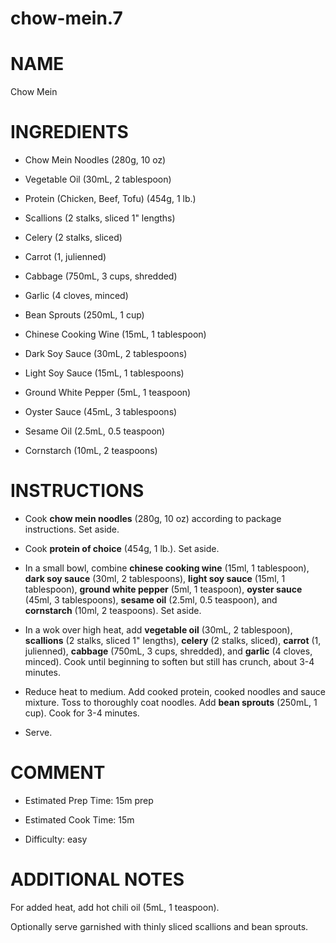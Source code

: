 # chow-mein.7

# NAME

Chow Mein

# INGREDIENTS

  - Chow Mein Noodles (280g, 10 oz)

  - Vegetable Oil (30mL, 2 tablespoon)

  - Protein (Chicken, Beef, Tofu) (454g, 1 lb.)

  - Scallions (2 stalks, sliced 1" lengths)

  - Celery (2 stalks, sliced)

  - Carrot (1, julienned)

  - Cabbage (750mL, 3 cups, shredded)

  - Garlic (4 cloves, minced)

  - Bean Sprouts (250mL, 1 cup)

  - Chinese Cooking Wine (15mL, 1 tablespoon)

  - Dark Soy Sauce (30mL, 2 tablespoons)

  - Light Soy Sauce (15mL, 1 tablespoons)

  - Ground White Pepper (5mL, 1 teaspoon)

  - Oyster Sauce (45mL, 3 tablespoons)

  - Sesame Oil (2.5mL, 0.5 teaspoon)

  - Cornstarch (10mL, 2 teaspoons)

# INSTRUCTIONS

  - Cook **chow mein noodles** (280g, 10 oz) according to package
    instructions. Set aside.

  - Cook **protein of choice** (454g, 1 lb.). Set aside.

  - In a small bowl, combine **chinese cooking wine** (15ml, 1
    tablespoon), **dark soy sauce** (30ml, 2 tablespoons), **light soy
    sauce** (15ml, 1 tablespoon), **ground white pepper** (5ml, 1
    teaspoon), **oyster sauce** (45ml, 3 tablespoons), **sesame oil**
    (2.5ml, 0.5 teaspoon), and **cornstarch** (10ml, 2 teaspoons). Set
    aside.

  - In a wok over high heat, add **vegetable oil** (30mL, 2 tablespoon),
    **scallions** (2 stalks, sliced 1" lengths), **celery** (2 stalks,
    sliced), **carrot** (1, julienned), **cabbage** (750mL, 3 cups,
    shredded), and **garlic** (4 cloves, minced). Cook until beginning
    to soften but still has crunch, about 3-4 minutes.

  - Reduce heat to medium. Add cooked protein, cooked noodles and sauce
    mixture. Toss to thoroughly coat noodles. Add **bean sprouts**
    (250mL, 1 cup). Cook for 3-4 minutes.

  - Serve.

# COMMENT

  - Estimated Prep Time: 15m prep

  - Estimated Cook Time: 15m

  - Difficulty: easy

# ADDITIONAL NOTES

For added heat, add hot chili oil (5mL, 1 teaspoon).

Optionally serve garnished with thinly sliced scallions and bean
sprouts.
